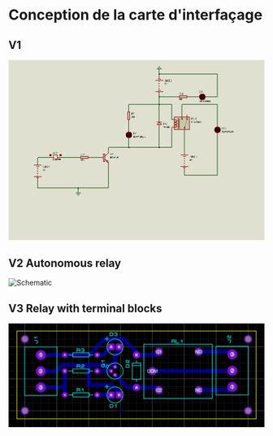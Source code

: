 # Conception de la carte d'interfaçage
## V1
![Schematic](Pics/V1.bmp)
## V2 Autonomous  relay
![Schematic](Pics/V2.bmp)
## V3 Relay with terminal blocks
![Schematic](Pics/V3..bmp)